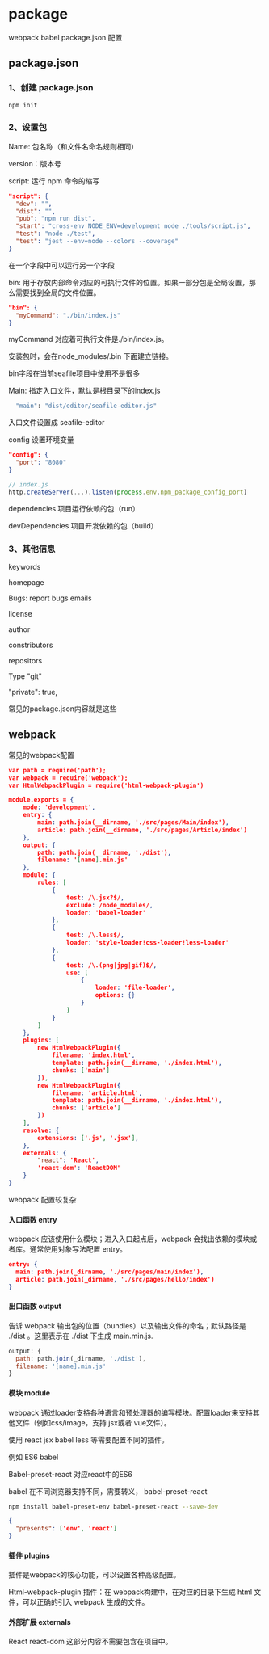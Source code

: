 # package

webpack babel package.json 配置

## package.json

### 1、创建 package.json

~~~bash 
npm init
~~~

### 2、设置包

Name: 包名称（和文件名命名规则相同）

version：版本号

script: 运行 npm 命令的缩写

~~~json
"script": {
  "dev": "",
  "dist": "",
  "pub": "npm run dist",
  "start": "cross-env NODE_ENV=development node ./tools/script.js",
  "test": "node ./test",
  "test": "jest --env=node --colors --coverage"
}
~~~

在一个字段中可以运行另一个字段

bin: 用于存放内部命令对应的可执行文件的位置。如果一部分包是全局设置，那么需要找到全局的文件位置。

~~~json
"bin": {
  "myCommand": "./bin/index.js"
}
~~~

myCommand 对应着可执行文件是./bin/index.js。

安装包时，会在node_modules/.bin 下面建立链接。

bin字段在当前seafile项目中使用不是很多



Main: 指定入口文件，默认是根目录下的index.js

~~~bash
  "main": "dist/editor/seafile-editor.js"
~~~

入口文件设置成 seafile-editor



config 设置环境变量

~~~json
"config": {
  "port": "8080"
}
~~~

~~~js
// index.js
http.createServer(...).listen(process.env.npm_package_config_port)
~~~

dependencies 项目运行依赖的包（run）

devDependencies 项目开发依赖的包（build）



### 3、其他信息

keywords

homepage

Bugs: report bugs emails

license

author

constributors

repositors

Type "git"

"private": true,

常见的package.json内容就是这些



## webpack

常见的webpack配置

~~~json
var path = require('path');
var webpack = require('webpack');
var HtmlWebpackPlugin = require('html-webpack-plugin')

module.exports = {
    mode: 'development',
    entry: {
        main: path.join(__dirname, './src/pages/Main/index'),
        article: path.join(__dirname, './src/pages/Article/index')
    },
    output: {
        path: path.join(__dirname, './dist'),
        filename: '[name].min.js'
    },
    module: {
        rules: [
            {
                test: /\.jsx?$/,
                exclude: /node_modules/,
                loader: 'babel-loader'
            },
            {
                test: /\.less$/,
                loader: 'style-loader!css-loader!less-loader'
            },
            {
                test: /\.(png|jpg|gif)$/,
                use: [
                    {
                        loader: 'file-loader',
                        options: {}
                    }
                ]
            }
        ]
    },
    plugins: [
        new HtmlWebpackPlugin({
            filename: 'index.html',
            template: path.join(__dirname, './index.html'),
            chunks: ['main']
        }),
        new HtmlWebpackPlugin({
            filename: 'article.html',
            template: path.join(__dirname, './index.html'),
            chunks: ['article']
        })
    ],
    resolve: {
        extensions: ['.js', '.jsx'],
    },
    externals: {
        "react": 'React',
        'react-dom': 'ReactDOM'
    }
}

~~~

webpack 配置较复杂

#### 入口函数 entry

webpack 应该使用什么模块；进入入口起点后，webpack 会找出依赖的模块或者库。通常使用对象写法配置 entry。

~~~json
entry: {
  main: path.join(_dirname, './src/pages/main/index'),
  article: path.join(_dirname, './src/pages/hello/index')
} 
~~~

#### 出口函数 output

告诉 webpack 输出包的位置（bundles）以及输出文件的命名；默认路径是 ./dist 。这里表示在 ./dist 下生成 main.min.js.

~~~js
output: {
  path: path.join(_dirname, './dist'),
  filename: '[name].min.js'
}
~~~

#### 模块 module

webpack 通过loader支持各种语言和预处理器的编写模块。配置loader来支持其他文件（例如css/image，支持 jsx或者 vue文件）。

使用 react jsx babel less 等需要配置不同的插件。

例如 ES6 babel 

Babel-preset-react 对应react中的ES6

babel 在不同浏览器支持不同，需要转义， babel-preset-react

~~~bash
npm install babel-preset-env babel-preset-react --save-dev
~~~

~~~json
{
  "presents": ['env', 'react']
}
~~~

#### 插件 plugins

插件是webpack的核心功能，可以设置各种高级配置。

Html-webpack-plugin 插件：在 webpack构建中，在对应的目录下生成 html 文件，可以正确的引入 webpack 生成的文件。

#### 外部扩展 externals 

React  react-dom 这部分内容不需要包含在项目中。
